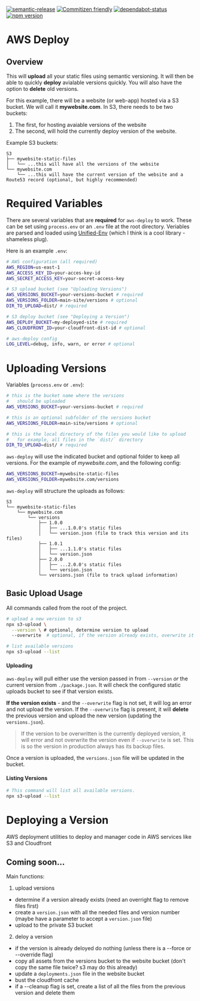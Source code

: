 [![semantic-release](https://img.shields.io/badge/%20%20%F0%9F%93%A6%F0%9F%9A%80-semantic--release-e10079.svg)](https://github.com/semantic-release/semantic-release)
[![Commitizen friendly](https://img.shields.io/badge/commitizen-friendly-brightgreen.svg)](http://commitizen.github.io/cz-cli/) 
[![dependabot-status](https://flat.badgen.net/dependabot/djhouseknecht/aws-deploy/?icon=dependabot)](https://dependabot.com/)
[![npm version](https://badge.fury.io/js/aws-deploy.svg)](https://badge.fury.io/js/@djhouseknecht%2Faws-deploy)

# AWS Deploy

## Overview

This will **upload** all your static files using semantic versioning. It will then be able to quickly **deploy** avialable versions quickly. You will also have the option to **delete** old versions. 

For this example, there will be a website (or web-app) hosted via a S3 bucket. We will call it **mywebsite.com**. In S3, there needs to be two buckets: 
1. The first, for hosting avaiable versions of the website 
2. The second, will hold the currently deploy version of the website. 

Example S3 buckets: 
```
S3
├── mywebsite-static-files
│   └── ...this will have all the versions of the website
└── mywebsite.com
    └── ...this will have the current version of the website and a Route53 record (optional, but highly recommended)
```

# Required Variables
There are several variables that are **required** for `aws-deploy` to work. These can be set using `process.env` or an `.env` file at the root directory. Veriables are parsed and loaded using [Unified-Env](https://github.com/djhouseknecht/unified-env) (which I think is a cool library - shameless plug).

Here is an example `.env`:
``` sh
# AWS configuration (all required)
AWS_REGION=us-east-1
AWS_ACCESS_KEY_ID=your-acces-key-id
AWS_SECRET_ACCESS_KEY=your-secret-access-key

# S3 upload bucket (see "Uploading Versions")
AWS_VERSIONS_BUCKET=your-versions-bucket # required
AWS_VERSIONS_FOLDER=main-site/versions # optional
DIR_TO_UPLOAD=dist/ # required

# S3 deploy bucket (see "Deploying a Version")
AWS_DEPLOY_BUCKET=my-deployed-site # required
AWS_CLOUDFRONT_ID=your-cloudfront-dist-id # optional

# aws-deploy config
LOG_LEVEL=debug, info, warn, or error # optional
```

# Uploading Versions

Variables (`process.env` or `.env`): 
``` sh 
# this is the bucket name where the versions  
#   should be uploaded 
AWS_VERSIONS_BUCKET=your-versions-bucket # required

# this is an optional subfolder of the versions bucket
AWS_VERSIONS_FOLDER=main-site/versions # optional

# this is the local directory of the files you would like to upload
#   for example, all files in the `dist/` directory
DIR_TO_UPLOAD=dist/ # required
```

`aws-deploy` will use the indicated bucket and optional folder to keep all versions. For the example of _mywebsite.com_, and the following config: 

``` sh
AWS_VERSIONS_BUCKET=mywebsite-static-files
AWS_VERSIONS_FOLDER=mywebsite.com/versions
```

`aws-deploy` will structure the uploads as follows: 

```
S3
└── mywebsite-static-files
    └── mywebsite.com
        └── versions
            ├── 1.0.0
            │   ├── ...1.0.0's static files
            │   └── version.json (file to track this version and its files)
            ├── 1.0.1
            │   ├── ...1.1.0's static files
            │   └── version.json
            ├── 2.0.0
            │   ├── ...2.0.0's static files
            │   └── version.json
            └── versions.json (file to track upload information)
```

## Basic Upload Usage

All commands called from the root of the project.

``` sh
# upload a new version to s3
npx s3-upload \
  --version \ # optional, determine version to upload
  --overwrite  # optional, if the version already exists, overwrite it

# list available versions
npx s3-upload --list
```

#### Uploading

`aws-deploy` will pull either use the version passed in from `--version` _or_ the current version from `./package.json`. It will check the configured static uploads bucket to see if that version exists. 

**If the version exists** - and the `--overwrite` flag is not set, it will log an error and not upload the version. If the `--overwrite` flag is present, it will **delete** the previous version and upload the new version (updating the `versions.json`).

> If the version to be overwritten is the currently deployed version, it will error and not overwrite the version even if `--overwrite` is set. This is so the version in production always has its backup files. 

Once a version is uploaded, the `versions.json` file will be updated in the bucket. 

#### Listing Versions

``` sh 
# This command will list all available versions. 
npx s3-upload --list 
```


# Deploying a Version







AWS deployment utilities to deploy and manager code in AWS services like S3 and Cloudfront

## Coming soon... 

Main functions: 
1. upload versions
  * determine if a version already exists (need an overright flag to remove files first)
  * create a `version.json` with all the needed files and version number (maybe have a parameter to accept a `version.json` file)
  * upload to the private S3 bucket

2. deloy a version
  * if the version is already deloyed do nothing (unless there is a --force or --override flag)
  * copy all assets from the versions bucket to the website bucket (don't copy the same file twice? s3 may do this already)
  * update a `deployments.json` file in the website bucket
  * bust the cloudfront cache 
  * if a --cleanup flag is set, create a list of all the files from the previous version and delete them
